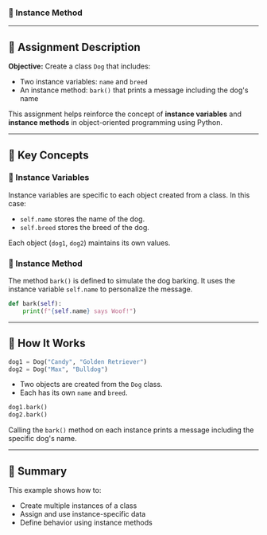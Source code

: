 
### 📄 Instance Method

---

## 🧾 Assignment Description

**Objective:**
Create a class `Dog` that includes:

* Two instance variables: `name` and `breed`
* An instance method: `bark()` that prints a message including the dog's name

This assignment helps reinforce the concept of **instance variables** and **instance methods** in object-oriented programming using Python.

---

## 🧠 Key Concepts

### 🐾 Instance Variables

Instance variables are specific to each object created from a class. In this case:

* `self.name` stores the name of the dog.
* `self.breed` stores the breed of the dog.

Each object (`dog1`, `dog2`) maintains its own values.

### 🐾 Instance Method

The method `bark()` is defined to simulate the dog barking. It uses the instance variable `self.name` to personalize the message.

```python
def bark(self):
    print(f"{self.name} says Woof!")
```

---

## 🔧 How It Works

```python
dog1 = Dog("Candy", "Golden Retriever")
dog2 = Dog("Max", "Bulldog")
```

* Two objects are created from the `Dog` class.
* Each has its own `name` and `breed`.

```python
dog1.bark()  
dog2.bark()  
```

Calling the `bark()` method on each instance prints a message including the specific dog's name.

---


## 📌 Summary

This example shows how to:

* Create multiple instances of a class
* Assign and use instance-specific data
* Define behavior using instance methods




